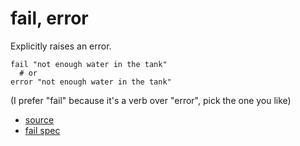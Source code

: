 
# fail, error

Explicitly raises an error.

```
fail "not enough water in the tank"
  # or
error "not enough water in the tank"
```

(I prefer "fail" because it's a verb over "error", pick the one you like)


* [source](https://github.com/floraison/flor/tree/master/lib/flor/pcore/fail.rb)
* [fail spec](https://github.com/floraison/flor/tree/master/spec/pcore/fail_spec.rb)

